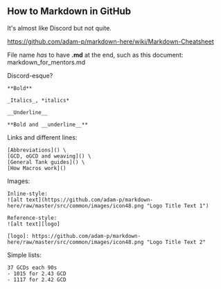 ## How to Markdown in GitHub
It's almost like Discord but not quite. 

https://github.com/adam-p/markdown-here/wiki/Markdown-Cheatsheet

File name _has_ to have **.md** at the end, such as this document: \
markdown_for_mentors.md

Discord-esque?
```
**Bold**

_Italics_, *italics*

__Underline__

**Bold and __underline__**
```

Links and different lines:
```
[Abbreviations]() \
[GCD, oGCD and weaving]() \
[General Tank guides]() \
[How Macros work]() 
```

Images:
```
Inline-style: 
![alt text](https://github.com/adam-p/markdown-here/raw/master/src/common/images/icon48.png "Logo Title Text 1")

Reference-style: 
![alt text][logo]

[logo]: https://github.com/adam-p/markdown-here/raw/master/src/common/images/icon48.png "Logo Title Text 2"
```

Simple lists:
```
37 GCDs each 90s
- 1015 for 2.43 GCD
- 1117 for 2.42 GCD
```
